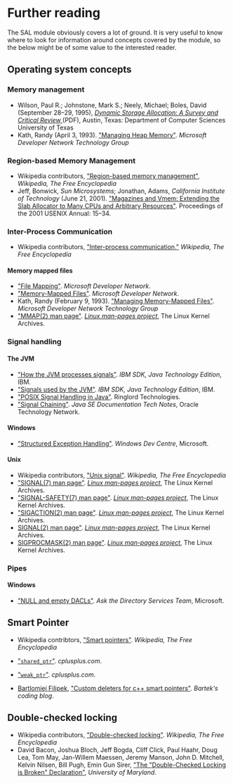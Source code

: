 # Further reading

The SAL module obviously covers a lot of ground. It is very useful to know where to look for information around concepts covered by the module, so the below might be of some value to the interested reader.

## Operating system concepts

### Memory management

* Wilson, Paul R.; Johnstone, Mark S.; Neely, Michael; Boles, David \(September 28–29, 1995\), [_Dynamic Storage Allocation: A Survey and Critical Review_ ](https://www.cs.northwestern.edu/~pdinda/icsclass/doc/dsa.pdf)\(PDF\), Austin, Texas: Department of Computer Sciences University of Texas
* Kath, Randy \(April 3, 1993\). ["Managing Heap Memory"](https://msdn.microsoft.com/en-us/library/ms810603.aspx). _Microsoft Developer Network Technology Group_

### Region-based Memory Management

* Wikipedia contributors, ["Region-based memory management"](https://en.wikipedia.org/wiki/Region-based_memory_management), _Wikipedia, The Free Encyclopedia_
* Jeff, Bonwick, _Sun Microsystems_; Jonathan, Adams, _California Institute of Technology_ \(June 21, 2001\). ["Magazines and Vmem: Extending the Slab Allocator to Many CPUs and Arbitrary Resources"](https://www.usenix.org/legacy/publications/library/proceedings/usenix01/full_papers/bonwick/bonwick_html/index.html). Proceedings of the 2001 USENIX Annual: 15–34.

### Inter-Process Communication

* Wikipedia contributors, ["Inter-process communication,"](https://en.wikipedia.org/wiki/Inter-process_communication) _Wikipedia, The Free Encyclopedia_

#### Memory mapped files

* ["File Mapping"](https://msdn.microsoft.com/en-us/library/windows/desktop/aa366556.aspx). _Microsoft Developer Network_.
* ["Memory-Mapped Files"](https://msdn.microsoft.com/en-us/library/dd997372.aspx). _Microsoft Developer Network_. 
* Kath, Randy \(February 9, 1993\). ["Managing Memory-Mapped Files"](https://msdn.microsoft.com/en-us/library/ms810613.aspx). _Microsoft Developer Network Technology Group_
* ["MMAP\(2\) man page"](https://man7.org/linux/man-pages/man2/mmap.2.html). [_Linux man-pages project_](https://www.kernel.org/doc/man-pages/), The Linux Kernel Archives.

### Signal handling

#### The JVM

* ["How the JVM processes signals"](https://www.ibm.com/support/knowledgecenter/SSYKE2_8.0.0/com.ibm.java.zos.80.doc/user/signals.html). _IBM SDK, Java Technology Edition_, IBM.
* ["Signals used by the JVM"](https://www.ibm.com/support/knowledgecenter/en/SSYKE2_8.0.0/com.ibm.java.zos.80.doc/user/sighand.html). _IBM SDK, Java Technology Edition_, IBM.
* ["POSIX Signal Handling in Java"](https://ringlord.com/dl/Signals-in-Java.pdf). Ringlord Technologies.
* ["Signal Chaining"](https://docs.oracle.com/javase/7/docs/technotes/guides/vm/signal-chaining.html). _Java SE Documentation Tech Notes_, Oracle Technology Network.

#### Windows

* ["Structured Exception Handling"](https://msdn.microsoft.com/en-us/library/windows/desktop/ms680657.aspx). _Windows Dev Centre_, Microsoft.

#### Unix

* Wikipedia contributors, ["Unix signal"](https://en.wikipedia.org/wiki/Unix_signal). _Wikipedia, The Free Encyclopedia_
* ["SIGNAL\(7\) man page"](https://man7.org/linux/man-pages/man7/signal.7.html). [_Linux man-pages project_](https://www.kernel.org/doc/man-pages/), The Linux Kernel Archives.
* ["SIGNAL-SAFETY\(7\) man page"](https://man7.org/linux/man-pages/man7/signal-safety.7.html). [_Linux man-pages project_](https://www.kernel.org/doc/man-pages/), The Linux Kernel Archives.
* ["SIGACTION\(2\) man page"](https://man7.org/linux/man-pages/man2/sigaction.2.html). [_Linux man-pages project_](https://www.kernel.org/doc/man-pages/), The Linux Kernel Archives.
* [SIGNAL\(2\) man page"](https://man7.org/linux/man-pages/man2/signal.2.html). [_Linux man-pages project_](https://www.kernel.org/doc/man-pages/), The Linux Kernel Archives.
* [SIGPROCMASK\(2\) man page"](https://man7.org/linux/man-pages/man2/sigprocmask.2.html). [_Linux man-pages project_](https://www.kernel.org/doc/man-pages/), The Linux Kernel Archives.

### Pipes

#### Windows

* ["NULL and empty DACLs"](https://blogs.technet.microsoft.com/askds/2009/06/01/null-and-empty-dacls/). _Ask the Directory Services Team_, Microsoft.

## Smart Pointer

* Wikipedia contribtors, ["Smart pointers"](https://en.wikipedia.org/wiki/Smart_pointer). _Wikipedia, The Free Encyclopedia_
* ["`shared_ptr`"](https://www.cplusplus.com/reference/memory/shared_ptr/). _cplusplus.com_.

* ["`weak_ptr`"](https://www.cplusplus.com/reference/memory/weak_ptr/). _cplusplus.com_.

* [Bartlomiej Filipek](https://www.gitbook.com/book/chrissherlock1/inside-libreoffice/edit#), ["Custom deleters for c++ smart pointers"](https://www.bfilipek.com/2016/04/custom-deleters-for-c-smart-pointers.html). _Bartek's coding blog_.

## Double-checked locking

* Wikipedia contributors, ["Double-checked locking"](https://en.wikipedia.org/wiki/Double-checked_locking). _Wikipedia, The Free Encyclopedia_ 
* David Bacon, Joshua Bloch, Jeff Bogda, Cliff Click, Paul Haahr, Doug Lea, Tom May, Jan-Willem Maessen, Jeremy Manson, John D. Mitchell, Kelvin Nilsen, Bill Pugh, Emin Gun Sirer, ["The "Double-Checked Locking is Broken" Declaration"](https://www.cs.umd.edu/~pugh/java/memoryModel/DoubleCheckedLocking.html), _University of Maryland_.



